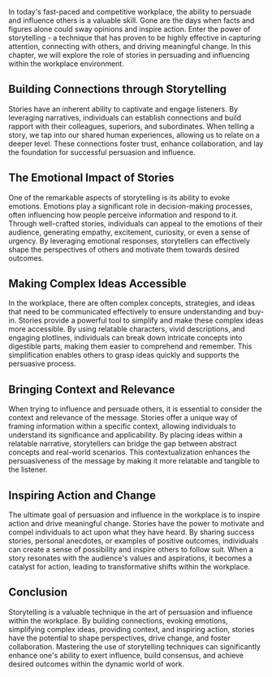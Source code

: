 
In today's fast-paced and competitive workplace, the ability to persuade and influence others is a valuable skill. Gone are the days when facts and figures alone could sway opinions and inspire action. Enter the power of storytelling - a technique that has proven to be highly effective in capturing attention, connecting with others, and driving meaningful change. In this chapter, we will explore the role of stories in persuading and influencing within the workplace environment.

## Building Connections through Storytelling

Stories have an inherent ability to captivate and engage listeners. By leveraging narratives, individuals can establish connections and build rapport with their colleagues, superiors, and subordinates. When telling a story, we tap into our shared human experiences, allowing us to relate on a deeper level. These connections foster trust, enhance collaboration, and lay the foundation for successful persuasion and influence.

## The Emotional Impact of Stories

One of the remarkable aspects of storytelling is its ability to evoke emotions. Emotions play a significant role in decision-making processes, often influencing how people perceive information and respond to it. Through well-crafted stories, individuals can appeal to the emotions of their audience, generating empathy, excitement, curiosity, or even a sense of urgency. By leveraging emotional responses, storytellers can effectively shape the perspectives of others and motivate them towards desired outcomes.

## Making Complex Ideas Accessible

In the workplace, there are often complex concepts, strategies, and ideas that need to be communicated effectively to ensure understanding and buy-in. Stories provide a powerful tool to simplify and make these complex ideas more accessible. By using relatable characters, vivid descriptions, and engaging plotlines, individuals can break down intricate concepts into digestible parts, making them easier to comprehend and remember. This simplification enables others to grasp ideas quickly and supports the persuasive process.

## Bringing Context and Relevance

When trying to influence and persuade others, it is essential to consider the context and relevance of the message. Stories offer a unique way of framing information within a specific context, allowing individuals to understand its significance and applicability. By placing ideas within a relatable narrative, storytellers can bridge the gap between abstract concepts and real-world scenarios. This contextualization enhances the persuasiveness of the message by making it more relatable and tangible to the listener.

## Inspiring Action and Change

The ultimate goal of persuasion and influence in the workplace is to inspire action and drive meaningful change. Stories have the power to motivate and compel individuals to act upon what they have heard. By sharing success stories, personal anecdotes, or examples of positive outcomes, individuals can create a sense of possibility and inspire others to follow suit. When a story resonates with the audience's values and aspirations, it becomes a catalyst for action, leading to transformative shifts within the workplace.

## Conclusion

Storytelling is a valuable technique in the art of persuasion and influence within the workplace. By building connections, evoking emotions, simplifying complex ideas, providing context, and inspiring action, stories have the potential to shape perspectives, drive change, and foster collaboration. Mastering the use of storytelling techniques can significantly enhance one's ability to exert influence, build consensus, and achieve desired outcomes within the dynamic world of work.
